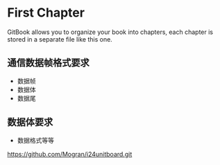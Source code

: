 # First Chapter

GitBook allows you to organize your book into chapters, each chapter is stored in a separate file like this one.

## 通信数据帧格式要求
- 数据帧
- 数据体
- 数据尾

## 数据体要求
- 数据格式等等


https://github.com/Mogran/i24unitboard.git